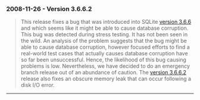 ### 2008\-11\-26 \- Version 3\.6\.6\.2


> This release fixes a bug that was introduced into SQLite [version 3\.6\.6](releaselog/3_6_6.html)
>  and which seems like it might be able to cause database corruption. This
>  bug was detected during stress testing. It has not been seen in the wild.
>  An analysis of the problem suggests that the bug might be able to cause
>  database corruption, however focused efforts to find a real\-world test
>  cases that actually causes database corruption have so far been unsuccessful.
>  Hence, the likelihood of this bug causing problems is low. Nevertheless,
>  we have decided to do an emergency branch release out of an abundance of
>  caution.
>  The [version 3\.6\.6\.2](releaselog/3_6_6_2.html) release also fixes an obscure memory leak that
>  can occur following a disk I/O error.



---

